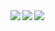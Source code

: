 <!--
**RyosukeNAKATA/RyosukeNAKATA** is a ✨ _special_ ✨ repository because its `README.md` (this file) appears on your GitHub profile.

Here are some ideas to get you started:

- 🔭 I’m currently working on ...
- 🌱 I’m currently learning ...
- 👯 I’m looking to collaborate on ...
- 🤔 I’m looking for help with ...
- 💬 Ask me about ...
- 📫 How to reach me: ...
- 😄 Pronouns: ...
- ⚡ Fun fact: ...
-->
<a href="https://github.com/anuraghazra/github-readme-stats">
    <img align="left" src="https://github-readme-stats.vercel.app/api?username=RyosukeNAKATA&count_private=true&show_icons=true&include_all_commits=true&title_color=FFFFFF&text_color=999999&icon_color=3789DB&bg_color=262626"/>
</a>

<a href="https://github.com/anuraghazra/github-readme-stats">
  <img align="left" src="https://github-readme-stats.vercel.app/api/top-langs/?username=RyosukeNAKATA&title_color=FFFFFF&text_color=999999&icon_color=3789DB&bg_color=262626" />
</a>

<a href="https://github.com/anuraghazra/github-readme-stats">
  <img align="left" src="https://github-readme-stats.vercel.app/api/pin/?username=RyosukeNAKATA&repo=hecto&theme=bear">
</a>
